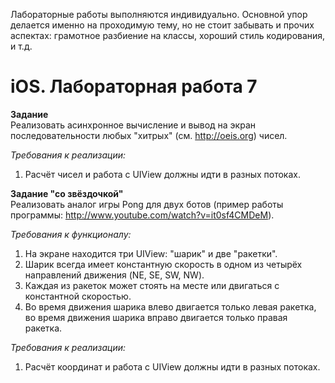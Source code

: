 Лабораторные работы выполняются индивидуально. Основной упор делается именно на проходимую тему, но не стоит забывать и прочих аспектах: грамотное разбиение на классы, хороший стиль кодирования, и т.д.


iOS. Лабораторная работа 7
==========================
**Задание**  
Реализовать асинхронное вычисление и вывод на экран последовательности любых "хитрых" (см. http://oeis.org) чисел.


*Требования к реализации:*  
1. Расчёт чисел и работа с UIView должны идти в разных потоках.


**Задание "со звёздочкой"**  
Реализовать аналог игры Pong для двух ботов (пример работы программы: http://www.youtube.com/watch?v=it0sf4CMDeM).


*Требования к функционалу:*  
1. На экране находится три UIView: "шарик" и две "ракетки".  
2. Шарик всегда имеет константную скорость в одном из четырёх направлений движения (NE, SE, SW, NW).  
3. Каждая из ракеток может стоять на месте или двигаться с константной скоростью.
4. Во время движения шарика влево двигается только левая ракетка, во время движения шарика вправо двигается только правая ракетка.


*Требования к реализации:*  
1. Расчёт координат и работа с UIView должны идти в разных потоках.
